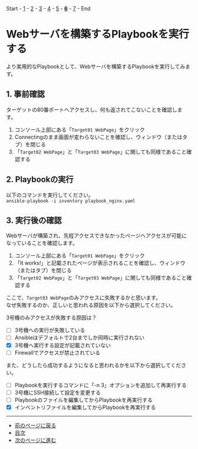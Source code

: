 Start - [1](step1.md) - [2](step2.md) - [3](step3.md) - [4](step4.md) - [5](step5.md) - [**6**](step6.md) - [7](step7.md) - End

# Webサーバを構築するPlaybookを実行する

より実用的なPlaybookとして、Webサーバを構築するPlaybookを実行してみます。

## 1. 事前確認

ターゲットの80番ポートへアクセスし、何も返されてこないことを確認します。

1. コンソール上部にある「`Target01 WebPage`」をクリック
2. Connectingのまま画面が変わらないことを確認し、ウィンドウ（またはタブ）を閉じる
3. 「`Target02 WebPage`」と「`Target03 WebPage`」に関しても同様であること確認する

## 2. Playbookの実行

以下のコマンドを実行してください。  
`ansible-playbook -i inventory playbook_nginx.yaml`

## 3. 実行後の確認

Webサーバが構築され、先程アクセスできなかったページへアクセスが可能になっていることを確認します。

1. コンソール上部にある「`Target01 WebPage`」をクリック
2. 「It works!」と記載されたページが表示されることを確認し、ウィンドウ（またはタブ）を閉じる
3. 「`Target02 WebPage`」と「`Target03 WebPage`」に関しても同様であること確認する

ここで、`Target03 WebPage`のみアクセスに失敗するかと思います。  
なぜ失敗するのか、正しいと思われる原因を以下から選択してください。

3号機のみアクセスが失敗する原因は？

- [ ] 3号機への実行が失敗している
- [ ] Ansibleはデフォルトで2台までしか同時に実行されない
- [x] 3号機へ実行する設定が記載されていない
- [ ] Firewallでアクセスが禁止されている

また、どうしたら成功するようになると思われるかを以下から選択してください。

- [ ] Playbookを実行するコマンドに「-n 3」オプションを追加して再実行する
- [ ] 3号機にSSH接続して設定を変更する
- [ ] Playbookのファイルを編集してからPlaybookを再実行する
- [x] インベントリファイルを編集してからPlaybookを再実行する

---

- [前のページに戻る](step5.md)
- [目次](README.md)
- [次のページに進む](step7.md)
